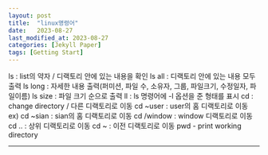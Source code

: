 ```yaml
---
layout: post
title:  "linux명령어"
date:   2023-08-27
last_modified_at: 2023-08-27
categories: [Jekyll Paper]
tags: [Getting Start]
---
```

ls : list의 약자 / 디랙토리 안에 있는 내용을 확인
ls all : 디랙토리 안에 있는 내용 모두 출력
ls long : 자세한 내용 출력(퍼미션, 파일 수, 소유자, 그룹, 파일크기, 수정일자, 파일이름)
ls size : 파일 크기 순으로 출력
ll : ls 명령어에 -l 옵션을 준 형태를 표시
cd : change directory / 다른 디랙토리로 이동
cd ~user : user의 홈 디랙토리로 이동
ex) cd ~sian : sian의 홈 디랙토리로 이동
cd /window : window 디랙토리로 이동
cd .. : 상위 디랙토리로 이동
cd ~ : 이전 디랙토리로 이동
pwd - print working directory

---